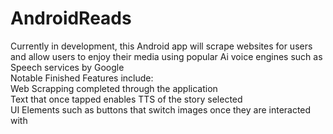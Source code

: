 ﻿# AndroidReads
Currently in development, this Android app will scrape websites for users and allow users to enjoy their media using popular Ai voice engines such as Speech services by Google <br>
Notable Finished Features include:<br>
Web Scrapping completed through the application<br>
Text that once tapped enables TTS of the story selected<br>
UI Elements such as buttons that switch images once they are interacted with<br>
